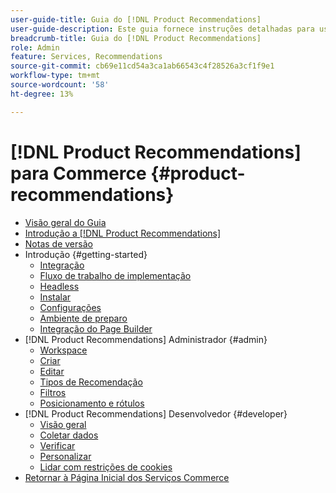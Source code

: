 ```yaml
---
user-guide-title: Guia do [!DNL Product Recommendations]
user-guide-description: Este guia fornece instruções detalhadas para usar o  [!DNL Product Recommendations] da Adobe Commerce.
breadcrumb-title: Guia do [!DNL Product Recommendations]
role: Admin
feature: Services, Recommendations
source-git-commit: cb69e11cd54a3ca1ab66543c4f28526a3cf1f9e1
workflow-type: tm+mt
source-wordcount: '58'
ht-degree: 13%

---
```


# [!DNL Product Recommendations] para Commerce {#product-recommendations}

- [Visão geral do Guia](guide-overview.md)
- [Introdução a  [!DNL Product Recommendations]](overview.md)
- [Notas de versão](release-notes.md)
- Introdução {#getting-started}
   - [Integração](onboarding.md)
   - [Fluxo de trabalho de implementação](implementation-workflow.md)
   - [Headless](headless.md)
   - [Instalar](install-configure.md)
   - [Configurações](settings.md)
   - [Ambiente de preparo](staging-environment.md)
   - [Integração do Page Builder](page-builder.md)
- [!DNL Product Recommendations] Administrador {#admin}
   - [Workspace](workspace.md)
   - [Criar](create.md)
   - [Editar](edit.md)
   - [Tipos de Recomendação](type.md)
   - [Filtros](filters.md)
   - [Posicionamento e rótulos](placement.md)
- [!DNL Product Recommendations] Desenvolvedor {#developer}
   - [Visão geral](development-overview.md)
   - [Coletar dados](events.md)
   - [Verificar](verify.md)
   - [Personalizar](customize.md)
   - [Lidar com restrições de cookies](setting-cookie.md)
- [Retornar à Página Inicial dos Serviços Commerce](https://experienceleague.adobe.com/docs/commerce/user-guides/home.html)